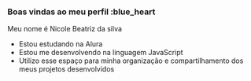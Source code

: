 ### Boas vindas ao meu perfil :blue_heart

Meu nome é Nicole Beatriz da silva

- Estou estudando na Alura
- Estou me desenvolvendo na linguagem JavaScript
- Utilizo esse espaço para minha organização e compartilhamento dos meus projetos desenvolvidos
